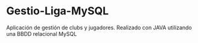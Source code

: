 # Gestio-Liga-MySQL
Aplicación de gestión de clubs y jugadores. Realizado con JAVA utilizando una BBDD relacional MySQL
